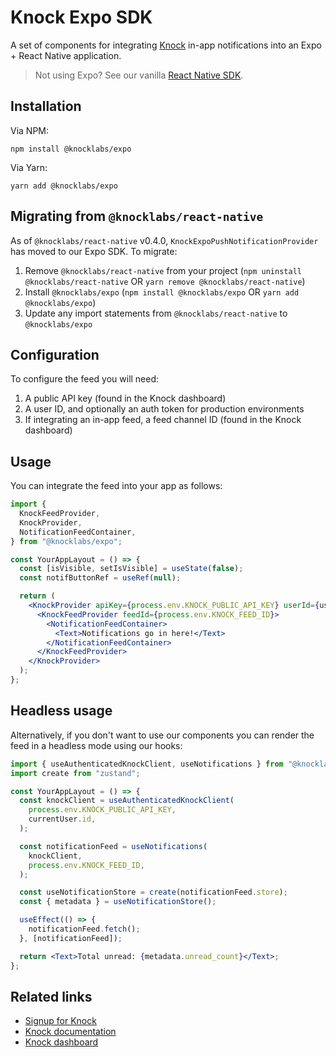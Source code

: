 # Knock Expo SDK

A set of components for integrating [Knock](https://knock.app) in-app notifications into an Expo + React Native application.

> Not using Expo? See our vanilla [React Native SDK](../react-native/README.md).

## Installation

Via NPM:

```
npm install @knocklabs/expo
```

Via Yarn:

```
yarn add @knocklabs/expo
```

## Migrating from `@knocklabs/react-native`

As of `@knocklabs/react-native` v0.4.0, `KnockExpoPushNotificationProvider` has moved to our Expo SDK. To migrate:

1. Remove `@knocklabs/react-native` from your project (`npm uninstall @knocklabs/react-native` OR `yarn remove @knocklabs/react-native`)
2. Install `@knocklabs/expo` (`npm install @knocklabs/expo` OR `yarn add @knocklabs/expo`)
3. Update any import statements from `@knocklabs/react-native` to `@knocklabs/expo`

## Configuration

To configure the feed you will need:

1. A public API key (found in the Knock dashboard)
1. A user ID, and optionally an auth token for production environments
1. If integrating an in-app feed, a feed channel ID (found in the Knock dashboard)

## Usage

You can integrate the feed into your app as follows:

```jsx
import {
  KnockFeedProvider,
  KnockProvider,
  NotificationFeedContainer,
} from "@knocklabs/expo";

const YourAppLayout = () => {
  const [isVisible, setIsVisible] = useState(false);
  const notifButtonRef = useRef(null);

  return (
    <KnockProvider apiKey={process.env.KNOCK_PUBLIC_API_KEY} userId={userId}>
      <KnockFeedProvider feedId={process.env.KNOCK_FEED_ID}>
        <NotificationFeedContainer>
          <Text>Notifications go in here!</Text>
        </NotificationFeedContainer>
      </KnockFeedProvider>
    </KnockProvider>
  );
};
```

## Headless usage

Alternatively, if you don't want to use our components you can render the feed in a headless mode using our hooks:

```jsx
import { useAuthenticatedKnockClient, useNotifications } from "@knocklabs/expo";
import create from "zustand";

const YourAppLayout = () => {
  const knockClient = useAuthenticatedKnockClient(
    process.env.KNOCK_PUBLIC_API_KEY,
    currentUser.id,
  );

  const notificationFeed = useNotifications(
    knockClient,
    process.env.KNOCK_FEED_ID,
  );

  const useNotificationStore = create(notificationFeed.store);
  const { metadata } = useNotificationStore();

  useEffect(() => {
    notificationFeed.fetch();
  }, [notificationFeed]);

  return <Text>Total unread: {metadata.unread_count}</Text>;
};
```

## Related links

- [Signup for Knock](https://knock.app)
- [Knock documentation](https://docs.knock.app)
- [Knock dashboard](https://dashboard.knock.app)

